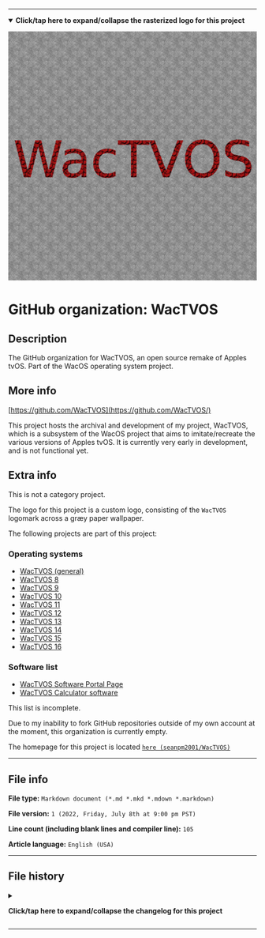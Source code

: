 
***

<!--
<details><summary><b lang="en">Click/tap here to expand/collapse the vectorized logo for this project</b></summary>

![WichCraft_Icon_1024px.svg failed to load. The file may be missing or corrupt. Check the file path for errors first.](/AdditionalInfo/2/WacTVOS/WichCraft_Icon_1024px.svg)

</details>
!-->

<details open><summary><b lang="en">Click/tap here to expand/collapse the rasterized logo for this project</b></summary>

![WacTVOS_Logo_V1_1280px_HighCompression.png failed to load. The file may be missing or corrupt. Check the file path for errors first.](/AdditionalInfo/2/WacTVOS/WacTVOS_Logo_V1_1280px_HighCompression.png)

</details>

# GitHub organization: WacTVOS

## Description

The GitHub organization for WacTVOS, an open source remake of Apples tvOS. Part of the WacOS operating system project.

## More info

[https://github.com/WacTVOS](https://github.com/WacTVOS/)

This project hosts the archival and development of my project, WacTVOS, which is a subsystem of the WacOS project that aims to imitate/recreate the various versions of Apples tvOS. It is currently very early in development, and is not functional yet.

## Extra info

This is not a category project.

The logo for this project is a custom logo, consisting of the `WacTVOS` logomark across a græy paper wallpaper.

The following projects are part of this project:

### Operating systems

- [WacTVOS (general)](https://github.com/seanpm2001/WacTVOS/)
- [WacTVOS 8](https://github.com/seanpm2001/WacTVOS_8/)
- [WacTVOS 9](https://github.com/seanpm2001/WacTVOS_9/)
- [WacTVOS 10](https://github.com/seanpm2001/WacTVOS_10/)
- [WacTVOS 11](https://github.com/seanpm2001/WacTVOS_11/)
- [WacTVOS 12](https://github.com/seanpm2001/WacTVOS_12/)
- [WacTVOS 13](https://github.com/seanpm2001/WacTVOS_13/)
- [WacTVOS 14](https://github.com/seanpm2001/WacTVOS_14/)
- [WacTVOS 15](https://github.com/seanpm2001/WacTVOS_15/)
- [WacTVOS 16](https://github.com/seanpm2001/WacTVOS_16/)

### Software list

- [WacTVOS Software Portal Page](https://github.com/seanpm2001/WacOS_WacTVOS_Software/)
- [WacTVOS Calculator software](https://github.com/seanpm2001/WacOS_WacTVOS_Software_Calculator/)

This list is incomplete.

Due to my inability to fork GitHub repositories outside of my own account at the moment, this organization is currently empty.

The homepage for this project is located [`here (seanpm2001/WacTVOS)`](https://github.com/seanpm2001/WacTVOS/)

<!--
There is no current home repository for this project.
!-->

***

## File info

**File type:** `Markdown document (*.md *.mkd *.mdown *.markdown)`

**File version:** `1 (2022, Friday, July 8th at 9:00 pm PST)`

**Line count (including blank lines and compiler line):** `105`

**Article language:** `English (USA)`

***

## File history

<details><summary><p lang="en"><b>Click/tap here to expand/collapse the changelog for this project</b></p></summary>

<details><summary><p lang="en"><b>Version 1 (2022, Friday, July 8th at 9:00 pm PST)</b></p></summary>

**This version was made by:** [`@seanpm2001`](https://github.com/seanpm2001/)

> Changes:

- [x] Started the file
- [x] Referenced the organization icon (raster)
<!--  - [x] Referenced the organization icon (vector) !-->
- [x] Added the organization description
- [x] Added the `more info` section
- [x] Added the `extra info` section
- [x] Added the `file info` section
- [x] Added the `file history` section
- [ ] No other changes in version 1

</details>

</details>

***
